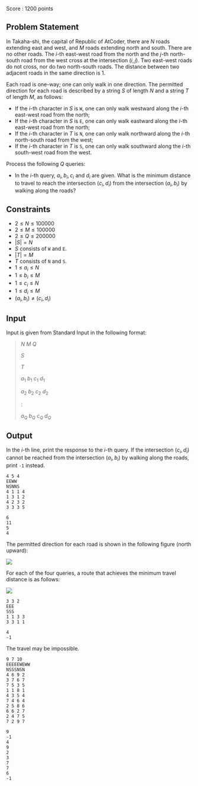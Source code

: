 Score : $1200$ points

## Problem Statement

In Takaha-shi, the capital of Republic of AtCoder, there are $N$ roads extending east and west, and $M$ roads extending north and south. There are no other roads.
The $i$-th east-west road from the north and the $j$-th north-south road from the west cross at the intersection $(i, j)$.
Two east-west roads do not cross, nor do two north-south roads.
The distance between two adjacent roads in the same direction is $1$.

Each road is one-way; one can only walk in one direction. The permitted direction for each road is described by a string $S$ of length $N$ and a string $T$ of length $M$, as follows:

- If the $i$-th character in $S$ is `W`, one can only walk westward along the $i$-th east-west road from the north;
- If the $i$-th character in $S$ is `E`, one can only walk eastward along the $i$-th east-west road from the north;
- If the $i$-th character in $T$ is `N`, one can only walk northward along the $i$-th north-south road from the west;
- If the $i$-th character in $T$ is `S`, one can only walk southward along the $i$-th south-west road from the west.

Process the following $Q$ queries:

- In the $i$-th query, $a_i, b_i, c_i$ and $d_i$ are given. What is the minimum distance to travel to reach the intersection $(c_i, d_i)$ from the intersection $(a_i, b_i)$ by walking along the roads?

## Constraints

- $2 \leq N \leq 100000$
- $2 \leq M \leq 100000$
- $2 \leq Q \leq 200000$
- $|S| = N$
- $S$ consists of `W` and `E`.
- $|T| = M$
- $T$ consists of `N` and `S`.
- $1 \leq a_i \leq N$
- $1 \leq b_i \leq M$
- $1 \leq c_i \leq N$
- $1 \leq d_i \leq M$
- $(a_i, b_i) \neq (c_i, d_i)$

## Input

Input is given from Standard Input in the following format:

> $N$ $M$ $Q$
> 
> $S$
> 
> $T$
> 
> $a_1$ $b_1$ $c_1$ $d_1$
> 
> $a_2$ $b_2$ $c_2$ $d_2$
> 
> $:$
> 
> $a_Q$ $b_Q$ $c_Q$ $d_Q$

## Output

In the $i$-th line, print the response to the $i$-th query. If the intersection $(c_i, d_i)$ cannot be reached from the intersection $(a_i, b_i)$ by walking along the roads, print `-1` instead.

```input1
4 5 4
EEWW
NSNNS
4 1 1 4
1 3 1 2
4 2 3 2
3 3 3 5
```

```output1
6
11
5
4
```

The permitted direction for each road is shown in the following figure (north upward):

![](https://img.atcoder.jp/exawizards2019/bfb8c54cc4098353946320d8c263807e.png)

For each of the four queries, a route that achieves the minimum travel distance is as follows:

![](https://img.atcoder.jp/exawizards2019/d1918596004a23a20aa138e591e0ee99.png)

```input2
3 3 2
EEE
SSS
1 1 3 3
3 3 1 1
```

```output2
4
-1
```

The travel may be impossible.

```input3
9 7 10
EEEEEWEWW
NSSSNSN
4 6 9 2
3 7 6 7
7 5 3 5
1 1 8 1
4 3 5 4
7 4 6 4
2 5 8 6
6 6 2 7
2 4 7 5
7 2 9 7
```

```output3
9
-1
4
9
2
3
7
7
6
-1
```